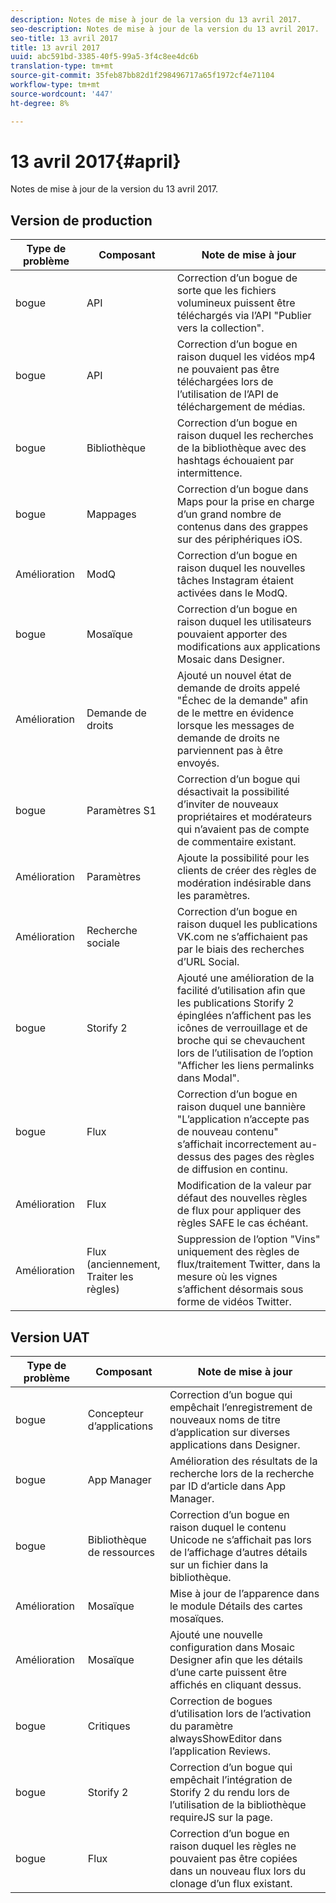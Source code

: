 ```yaml
---
description: Notes de mise à jour de la version du 13 avril 2017.
seo-description: Notes de mise à jour de la version du 13 avril 2017.
seo-title: 13 avril 2017
title: 13 avril 2017
uuid: abc591bd-3385-40f5-99a5-3f4c8ee4dc6b
translation-type: tm+mt
source-git-commit: 35feb87bb82d1f298496717a65f1972cf4e71104
workflow-type: tm+mt
source-wordcount: '447'
ht-degree: 8%

---
```



# 13 avril 2017{#april}

Notes de mise à jour de la version du 13 avril 2017.

## Version de production

| **Type de problème** | **Composant** | **Note de mise à jour** |
|---|---|---|
| bogue | API | Correction d’un bogue de sorte que les fichiers volumineux puissent être téléchargés via l’API &quot;Publier vers la collection&quot;. |
| bogue | API | Correction d’un bogue en raison duquel les vidéos mp4 ne pouvaient pas être téléchargées lors de l’utilisation de l’API de téléchargement de médias. |
| bogue | Bibliothèque | Correction d’un bogue en raison duquel les recherches de la bibliothèque avec des hashtags échouaient par intermittence. |
| bogue | Mappages | Correction d’un bogue dans Maps pour la prise en charge d’un grand nombre de contenus dans des grappes sur des périphériques iOS. |
| Amélioration | ModQ | Correction d’un bogue en raison duquel les nouvelles tâches Instagram étaient activées dans le ModQ. |
| bogue | Mosaïque | Correction d’un bogue en raison duquel les utilisateurs pouvaient apporter des modifications aux applications Mosaic dans Designer. |
| Amélioration | Demande de droits | Ajouté un nouvel état de demande de droits appelé &quot;Échec de la demande&quot; afin de le mettre en évidence lorsque les messages de demande de droits ne parviennent pas à être envoyés. |
| bogue | Paramètres S1 | Correction d’un bogue qui désactivait la possibilité d’inviter de nouveaux propriétaires et modérateurs qui n’avaient pas de compte de commentaire existant. |
| Amélioration | Paramètres | Ajoute la possibilité pour les clients de créer des règles de modération indésirable dans les paramètres. |
| Amélioration | Recherche sociale | Correction d’un bogue en raison duquel les publications VK.com ne s’affichaient pas par le biais des recherches d’URL Social. |
| bogue | Storify 2 | Ajouté une amélioration de la facilité d’utilisation afin que les publications Storify 2 épinglées n’affichent pas les icônes de verrouillage et de broche qui se chevauchent lors de l’utilisation de l’option &quot;Afficher les liens permalinks dans Modal&quot;. |
| bogue | Flux | Correction d’un bogue en raison duquel une bannière &quot;L’application n’accepte pas de nouveau contenu&quot; s’affichait incorrectement au-dessus des pages des règles de diffusion en continu. |
| Amélioration | Flux | Modification de la valeur par défaut des nouvelles règles de flux pour appliquer des règles SAFE le cas échéant. |
| Amélioration | Flux (anciennement, Traiter les règles) | Suppression de l’option &quot;Vins&quot; uniquement des règles de flux/traitement Twitter, dans la mesure où les vignes s’affichent désormais sous forme de vidéos Twitter. |

## Version UAT

| **Type de problème** | **Composant** | **Note de mise à jour** |
|---|---|---|
| bogue | Concepteur d’applications | Correction d’un bogue qui empêchait l’enregistrement de nouveaux noms de titre d’application sur diverses applications dans Designer. |
| bogue | App Manager | Amélioration des résultats de la recherche lors de la recherche par ID d’article dans App Manager. |
| bogue | Bibliothèque de ressources | Correction d’un bogue en raison duquel le contenu Unicode ne s’affichait pas lors de l’affichage d’autres détails sur un fichier dans la bibliothèque. |
| Amélioration | Mosaïque | Mise à jour de l’apparence dans le module Détails des cartes mosaïques. |
| Amélioration | Mosaïque | Ajouté une nouvelle configuration dans Mosaic Designer afin que les détails d’une carte puissent être affichés en cliquant dessus. |
| bogue | Critiques | Correction de bogues d’utilisation lors de l’activation du paramètre alwaysShowEditor dans l’application Reviews. |
| bogue | Storify 2 | Correction d’un bogue qui empêchait l’intégration de Storify 2 du rendu lors de l’utilisation de la bibliothèque requireJS sur la page. |
| bogue | Flux | Correction d’un bogue en raison duquel les règles ne pouvaient pas être copiées dans un nouveau flux lors du clonage d’un flux existant. |

